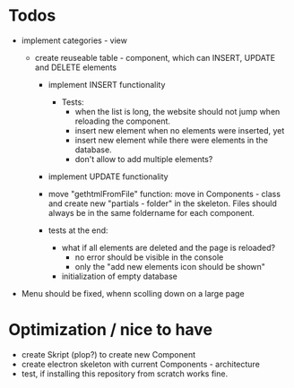 # Todos
- implement categories - view
    - create reuseable table - component, which can INSERT, UPDATE and DELETE elements
        - implement INSERT functionality
            - Tests:
                - when the list is long, the website should not jump when reloading the component.
                - insert new element when no elements were inserted, yet
                - insert new element while there were elements in the database.
                - don't allow to add multiple elements?
        - implement UPDATE functionality
        - move "gethtmlFromFile" function: move in Components - class and create new "partials - folder" in the skeleton. Files should always be in the same foldername for each component.

        - tests at the end:
            - what if all elements are deleted and the page is reloaded?
                - no error should be visible in the console
                - only the "add new elements icon should be shown"
            - initialization of empty database

- Menu should be fixed, whenn scolling down on a large page

# Optimization / nice to have
- create Skript (plop?) to create new Component
- create electron skeleton with current Components - architecture
- test, if installing this repository from scratch works fine.